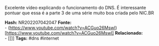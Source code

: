 Excelente vídeo explicando o funcionamento do DNS. É interessante pontuar que essa é a parte 3 de uma série muito boa criada pelo NIC.BR

**Hash:** NR202207042047
**Fonte:**  
	- (https://www.youtube.com/watch?v=ACGuo26MswI)[https://www.youtube.com/watch?v=ACGuo26MswI]
**Relacionado:**  
	- [[]]
**Tags:**  #dns #internet 
